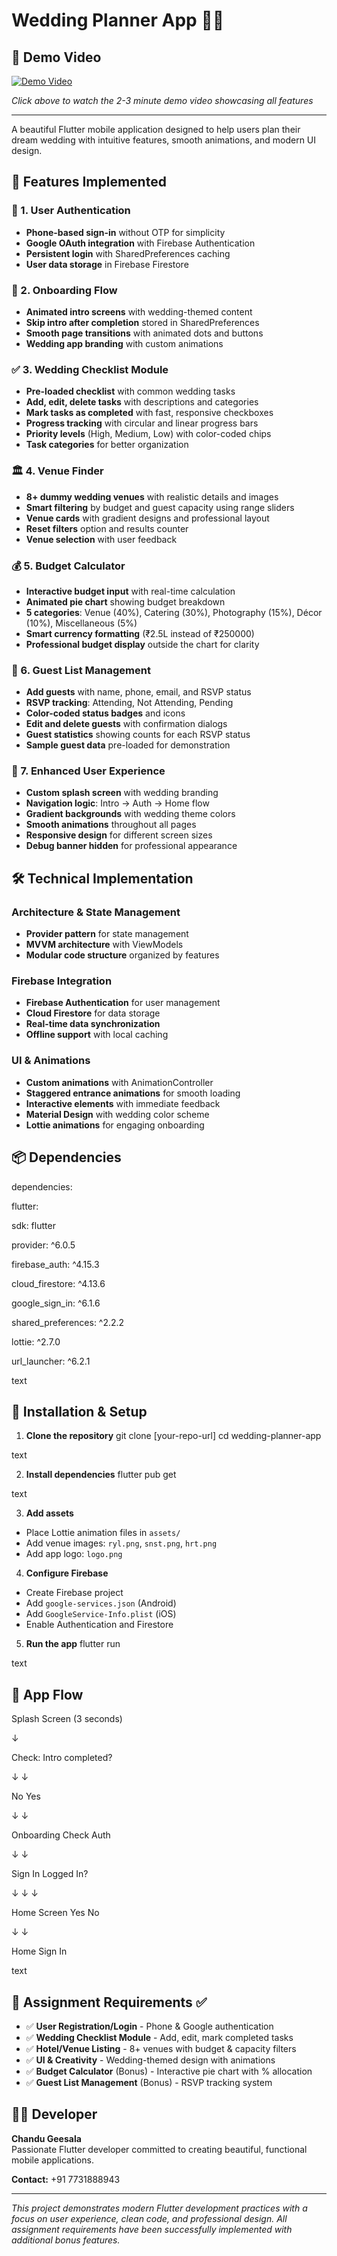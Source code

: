 # Wedding Planner App 💍✨

## 📱 Demo Video

[![Demo Video](https://img.shields.io/badge/Demo-Video-red?style=for-the-badge&logo=youtube)]((https://drive.google.com/file/d/1KOJDXyPk-tIP8XuVo43Ax3NsSWCyNLOp/view?usp=sharing))


*Click above to watch the 2-3 minute demo video showcasing all features*

---

A beautiful Flutter mobile application designed to help users plan their dream wedding with intuitive features, smooth animations, and modern UI design.

## 📱 Features Implemented

### 🔐 1. User Authentication
- **Phone-based sign-in** without OTP for simplicity
- **Google OAuth integration** with Firebase Authentication
- **Persistent login** with SharedPreferences caching
- **User data storage** in Firebase Firestore

### 🎨 2. Onboarding Flow
- **Animated intro screens** with wedding-themed content
- **Skip intro after completion** stored in SharedPreferences
- **Smooth page transitions** with animated dots and buttons
- **Wedding app branding** with custom animations

### ✅ 3. Wedding Checklist Module
- **Pre-loaded checklist** with common wedding tasks
- **Add, edit, delete tasks** with descriptions and categories
- **Mark tasks as completed** with fast, responsive checkboxes
- **Progress tracking** with circular and linear progress bars
- **Priority levels** (High, Medium, Low) with color-coded chips
- **Task categories** for better organization

### 🏛️ 4. Venue Finder
- **8+ dummy wedding venues** with realistic details and images
- **Smart filtering** by budget and guest capacity using range sliders
- **Venue cards** with gradient designs and professional layout
- **Reset filters** option and results counter
- **Venue selection** with user feedback

### 💰 5. Budget Calculator
- **Interactive budget input** with real-time calculation
- **Animated pie chart** showing budget breakdown
- **5 categories**: Venue (40%), Catering (30%), Photography (15%), Décor (10%), Miscellaneous (5%)
- **Smart currency formatting** (₹2.5L instead of ₹250000)
- **Professional budget display** outside the chart for clarity

### 👥 6. Guest List Management
- **Add guests** with name, phone, email, and RSVP status
- **RSVP tracking**: Attending, Not Attending, Pending
- **Color-coded status badges** and icons
- **Edit and delete guests** with confirmation dialogs
- **Guest statistics** showing counts for each RSVP status
- **Sample guest data** pre-loaded for demonstration

### 🚀 7. Enhanced User Experience
- **Custom splash screen** with wedding branding
- **Navigation logic**: Intro → Auth → Home flow
- **Gradient backgrounds** with wedding theme colors
- **Smooth animations** throughout all pages
- **Responsive design** for different screen sizes
- **Debug banner hidden** for professional appearance

## 🛠️ Technical Implementation

### **Architecture & State Management**
- **Provider pattern** for state management
- **MVVM architecture** with ViewModels
- **Modular code structure** organized by features

### **Firebase Integration**
- **Firebase Authentication** for user management
- **Cloud Firestore** for data storage
- **Real-time data synchronization**
- **Offline support** with local caching

### **UI & Animations**
- **Custom animations** with AnimationController
- **Staggered entrance animations** for smooth loading
- **Interactive elements** with immediate feedback
- **Material Design** with wedding color scheme
- **Lottie animations** for engaging onboarding

## 📦 Dependencies

dependencies:

flutter:

sdk: flutter

provider: ^6.0.5

firebase_auth: ^4.15.3

cloud_firestore: ^4.13.6

google_sign_in: ^6.1.6

shared_preferences: ^2.2.2

lottie: ^2.7.0

url_launcher: ^6.2.1

text

## 🚀 Installation & Setup

1. **Clone the repository**
git clone [your-repo-url]
cd wedding-planner-app

text

2. **Install dependencies**
flutter pub get

text

3. **Add assets**
- Place Lottie animation files in `assets/`
- Add venue images: `ryl.png`, `snst.png`, `hrt.png`
- Add app logo: `logo.png`

4. **Configure Firebase**
- Create Firebase project
- Add `google-services.json` (Android)
- Add `GoogleService-Info.plist` (iOS)
- Enable Authentication and Firestore

5. **Run the app**
flutter run

text

## 📱 App Flow

Splash Screen (3 seconds)

↓

Check: Intro completed?

↓ ↓

No Yes

↓ ↓

Onboarding Check Auth

↓ ↓

Sign In Logged In?

↓ ↓ ↓

Home Screen Yes No

↓ ↓

Home Sign In

text

## 🎯 Assignment Requirements ✅

- ✅ **User Registration/Login** - Phone & Google authentication
- ✅ **Wedding Checklist Module** - Add, edit, mark completed tasks
- ✅ **Hotel/Venue Listing** - 8+ venues with budget & capacity filters
- ✅ **UI & Creativity** - Wedding-themed design with animations
- ✅ **Budget Calculator** (Bonus) - Interactive pie chart with % allocation
- ✅ **Guest List Management** (Bonus) - RSVP tracking system

## 👨‍💻 Developer

**Chandu Geesala**  
Passionate Flutter developer committed to creating beautiful, functional mobile applications.

**Contact:** +91 7731888943

---

*This project demonstrates modern Flutter development practices with a focus on user experience, clean code, and professional design. All assignment requirements have been successfully implemented with additional bonus features.*
